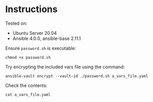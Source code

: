 # Instructions

Tested on:
- Ubuntu Server 20.04
- Ansible 4.0.0, ansible-base 2.11.1

Ensure `password.sh` is executable:

    chmod +x password.sh

Try encrypting the included vars file using the command:

    ansible-vault encrypt --vault-id ./password.sh a_vars_file.yaml

Check the contents:

    cat a_vars_file.yaml

